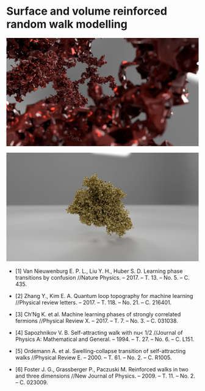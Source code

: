 # Surface and volume reinforced random walk modelling

![Coli](RRW_tragectory_Coli.jpg)

![Globule](RRW_tragectory_Globule.png)

- [1]
Van Nieuwenburg E. P. L., Liu Y. H., Huber S. D. Learning phase transitions
by confusion //Nature Physics. – 2017. – Т. 13. – No. 5. – С. 435.

- [2]
Zhang Y., Kim E. A. Quantum loop topography for machine learning
//Physical review letters. – 2017. – Т. 118. – No. 21. – С. 216401.

- [3]
Ch’Ng K. et al. Machine learning phases of strongly correlated fermions
//Physical Review X. – 2017. – Т. 7. – No. 3. – С. 031038.

- [4]
Sapozhnikov V. B. Self-attracting walk with nu< 1/2 //Journal of Physics A:
Mathematical and General. – 1994. – Т. 27. – No. 6. – С. L151.

- [5]
Ordemann A. et al. Swelling-collapse transition of self-attracting walks
//Physical Review E. – 2000. – Т. 61. – No. 2. – С. R1005.

- [6]
Foster J. G., Grassberger P., Paczuski M. Reinforced walks in two and three
dimensions //New Journal of Physics. – 2009. – Т. 11. – No. 2. – С. 023009.
